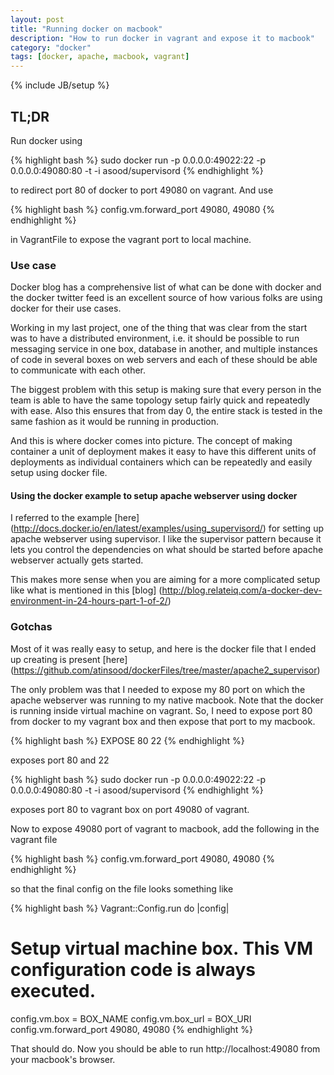 ```yaml
---
layout: post
title: "Running docker on macbook"
description: "How to run docker in vagrant and expose it to macbook"
category: "docker"
tags: [docker, apache, macbook, vagrant]
---
```

{% include JB/setup %}


## TL;DR

Run docker using

{% highlight bash %}
sudo docker run -p 0.0.0.0:49022:22 -p 0.0.0.0:49080:80 -t -i asood/supervisord
{% endhighlight %}


to redirect port 80 of docker to port 49080 on vagrant. And use

{% highlight bash %}
config.vm.forward_port 49080, 49080
{% endhighlight %}

in VagrantFile to expose the vagrant port to local machine.


### Use case

Docker blog has a comprehensive list of what can be done with docker and the docker twitter feed is an excellent source
 of how various folks are using docker for their use cases.

 Working in my last project, one of the thing that was clear from the start was to have a distributed environment, i.e.
 it should be possible to run messaging service in one box, database in another, and multiple instances of code in several
 boxes on web servers and each of these should be able to communicate with each other.

 The biggest problem with this setup is making sure that every person in the team is able to have the same topology setup
  fairly quick and repeatedly with ease. Also this ensures that from day 0, the entire stack is tested in the same fashion
  as it would be running in production.

 And this is where docker comes into picture. The concept of making container a unit of deployment makes it easy to have
  this different units of deployments as individual containers which can be repeatedly and easily setup using docker file.

#### Using the docker example to setup apache webserver using docker

I referred to the example [here] (http://docs.docker.io/en/latest/examples/using_supervisord/) for setting up apache webserver
using supervisor. I like the supervisor pattern because it lets you control the dependencies on what should be started
before apache webserver actually gets started.

This makes more sense when you are aiming for a more complicated setup like what is mentioned in this [blog] (http://blog.relateiq.com/a-docker-dev-environment-in-24-hours-part-1-of-2/)


### Gotchas

Most of it was really easy to setup, and here is the docker file that I ended up creating is present [here] (https://github.com/atinsood/dockerFiles/tree/master/apache2_supervisor)

The only problem was that I needed to expose my 80 port on which the apache webserver was running to my native macbook.
Note that the docker is running inside virtual machine on vagrant. So, I need to expose port 80 from docker to my vagrant
box and then expose that port to my macbook.

{% highlight bash %}
EXPOSE 80 22
{% endhighlight %}

exposes port 80 and 22

{% highlight bash %}
sudo docker run -p 0.0.0.0:49022:22 -p 0.0.0.0:49080:80 -t -i asood/supervisord
{% endhighlight %}

exposes port 80 to vagrant box on port 49080 of vagrant.

Now to expose 49080 port of vagrant to macbook, add the following in the vagrant file

{% highlight bash %}
  config.vm.forward_port 49080, 49080
{% endhighlight %}

so that the final config on the file looks something like

{% highlight bash %}
Vagrant::Config.run do |config|
  # Setup virtual machine box. This VM configuration code is always executed.
  config.vm.box = BOX_NAME
  config.vm.box_url = BOX_URI
  config.vm.forward_port 49080, 49080
{% endhighlight %}

That should do. Now you should be able to run http://localhost:49080 from your macbook's browser.